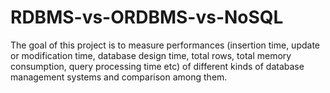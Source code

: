 # RDBMS-vs-ORDBMS-vs-NoSQL
The goal of this project is to measure performances (insertion time, update or modification time, database design time, total rows, total memory consumption, query processing time etc) of different kinds of database management systems and comparison among them.

